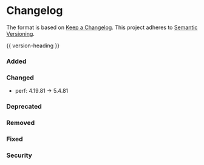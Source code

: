# Changelog
The format is based on [Keep a Changelog](https://keepachangelog.com/en/1.0.0/).
This project adheres to [Semantic Versioning](https://semver.org/spec/v2.0.0.html).

{{ version-heading }}

### Added

### Changed
* perf: 4.19.81 -> 5.4.81

### Deprecated

### Removed

### Fixed

### Security

